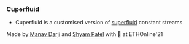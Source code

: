 ### Cuperfluid
- Cuperfluid is a customised version of [superfluid](https://www.superfluid.finance/) constant streams

Made by [Manav Darji](https://github.com/manav2401) and [Shyam Patel](https://github.com/shyam-patel-kira/) with :blue_heart: at ETHOnline'21